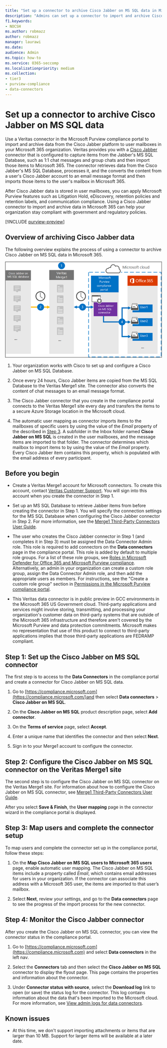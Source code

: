 ```yaml
---
title: "Set up a connector to archive Cisco Jabber on MS SQL data in Microsoft 365"
description: "Admins can set up a connector to import and archive Cisco Jabber on MS SQL data from Veritas in Microsoft 365. This connector lets you archive data from third-party data sources in Microsoft 365. After your archive this data, you can use compliance features such as legal hold, content search, and retention policies to manage third-party data."
f1.keywords:
- NOCSH
ms.author: robmazz
author: robmazz
manager: laurawi
ms.date: 
audience: Admin
ms.topic: how-to
ms.service: O365-seccomp
ms.localizationpriority: medium
ms.collection:
- tier3
- purview-compliance
- data-connectors
---
```


# Set up a connector to archive Cisco Jabber on MS SQL data

Use a Veritas connector in the Microsoft Purview compliance portal to import and archive data from the Cisco Jabber platform to user mailboxes in your Microsoft 365 organization. Veritas provides you with a [Cisco Jabber](https://globanet.com/jabber/) connector that is configured to capture items from the Jabber's MS SQL Database, such as 1:1 chat messages and group chats and then import those items to Microsoft 365. The connector retrieves data from the Cisco Jabber's MS SQL Database, processes it, and the converts the content from a user's Cisco Jabber account to an email message format and then imports those items to the user's mailbox in Microsoft 365.

After Cisco Jabber data is stored in user mailboxes, you can apply Microsoft Purview features such as Litigation Hold, eDiscovery, retention policies and retention labels, and communication compliance. Using a Cisco Jabber connector to import and archive data in Microsoft 365 can help your organization stay compliant with government and regulatory policies.

[!INCLUDE [purview-preview](../includes/purview-preview.md)]

## Overview of archiving Cisco Jabber data

The following overview explains the process of using a connector to archive Cisco Jabber on MS SQL data in Microsoft 365.

![Archiving workflow for Cisco Jabber data.](../media/CiscoJabberonMSSQLConnectorWorkflow.png)

1. Your organization works with Cisco to set up and configure a Cisco Jabber on MS SQL Database.

2. Once every 24 hours, Cisco Jabber items are copied from the MS SQL Database to the Veritas Merge1 site. The connector also converts the content of chat messages to an email message format.

3. The Cisco Jabber connector that you create in the compliance portal connects to the Veritas Merge1 site every day and transfers the items to a secure Azure Storage location in the Microsoft cloud.

4. The automatic user mapping as connector imports items to the mailboxes of specific users by using the value of the *Email* property of the described in [Step 3](#step-3-map-users-and-complete-the-connector-setup). A subfolder in the Inbox folder named **Cisco Jabber on MS SQL** is created in the user mailboxes, and the message items are imported to that folder. The connector determines which mailbox to import items to by using the value of the *Email* property. Every Cisco Jabber item contains this property, which is populated with the email address of every participant.

## Before you begin

- Create a Veritas Merge1 account for Microsoft connectors. To create this account, contact [Veritas Customer Support](https://www.veritas.com/content/support/). You will sign into this account when you create the connector in Step 1.

- Set up an MS SQL Database to retrieve Jabber items from before creating the connector in Step 1. You will specify the connection settings for the MS SQL Database when configuring the Cisco Jabber connector in Step 2. For more information, see the [Merge1 Third-Party Connectors User Guide](https://docs.ms.merge1.globanetportal.com/Merge1%20Third-Party%20Connectors%20Cisco%20Jabber%20on%20MS%20SQL%20User%20Guide%20.pdf).

- The user who creates the Cisco Jabber connector in Step 1 (and completes it in Step 3) must be assigned the Data Connector Admin role. This role is required to add connectors on the **Data connectors** page in the compliance portal. This role is added by default to multiple role groups. For a list of these role groups, see [Roles in Microsoft Defender for Office 365 and Microsoft Purview compliance](../security/office-365-security/scc-permissions.md#roles-in-microsoft-defender-for-office-365-and-microsoft-purview-compliance). Alternatively, an admin in your organization can create a custom role group, assign the Data Connector Admin role, and then add the appropriate users as members. For instructions, see the "Create a custom role group" section in [Permissions in the Microsoft Purview compliance portal](microsoft-365-compliance-center-permissions.md#create-a-custom-role-group).

- This Veritas data connector is in public preview in GCC environments in the Microsoft 365 US Government cloud. Third-party applications and services might involve storing, transmitting, and processing your organization's customer data on third-party systems that are outside of the Microsoft 365 infrastructure and therefore aren't covered by the Microsoft Purview and data protection commitments. Microsoft makes no representation that use of this product to connect to third-party applications implies that those third-party applications are FEDRAMP compliant.

## Step 1: Set up the Cisco Jabber on MS SQL connector

The first step is to access to the **Data Connectors** in the compliance portal and create a connector for Cisco Jabber on MS SQL data.

1. Go to [https://compliance.microsoft.com](https://compliance.microsoft.com/)and then select **Data connectors** > **Cisco Jabber on MS SQL**.

2. On the **Cisco Jabber on MS SQL** product description page, select **Add connector**.

3. On the **Terms of service** page, select **Accept**.

4. Enter a unique name that identifies the connector and then select **Next**.

5. Sign in to your Merge1 account to configure the connector.

## Step 2: Configure the Cisco Jabber on MS SQL connector on the Veritas Merge1 site

The second step is to configure the Cisco Jabber on MS SQL connector on the Veritas Merge1 site. For information about how to configure the Cisco Jabber on MS SQL connector, see [Merge1 Third-Party Connectors User Guide](https://docs.ms.merge1.globanetportal.com/Merge1%20Third-Party%20Connectors%20Cisco%20Jabber%20on%20MS%20SQL%20User%20Guide%20.pdf).

After you select **Save & Finish**, the **User mapping** page in the connector wizard in the compliance portal is displayed.

## Step 3: Map users and complete the connector setup

To map users and complete the connector set up in the compliance portal, follow these steps:

1. On the **Map Cisco Jabber on MS SQL users to Microsoft 365 users** page, enable automatic user mapping. The Cisco Jabber on MS SQL items include a property called *Email*, which contains email addresses for users in your organization. If the connector can associate this address with a Microsoft 365 user, the items are imported to that user’s mailbox.

2. Select **Next**, review your settings, and go to the **Data connectors** page to see the progress of the import process for the new connector.

## Step 4: Monitor the Cisco Jabber connector

After you create the Cisco Jabber on MS SQL connector, you can view the connector status in the compliance portal.

1. Go to [https://compliance.microsoft.com](https://compliance.microsoft.com) and select **Data connectors** in the left nav.

2. Select the **Connectors** tab and then select the **Cisco Jabber on MS SQL** connector to display the flyout page. This page contains the properties and information about the connector.

3. Under **Connector status with source**, select the **Download log** link to open (or save) the status log for the connector. This log contains information about the data that's been imported to the Microsoft cloud. For more information, see [View admin logs for data connectors](data-connector-admin-logs.md).

## Known issues

- At this time, we don't support importing attachments or items that are larger than 10 MB. Support for larger items will be available at a later date.
